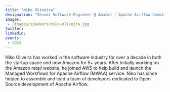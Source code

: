 ```yaml
---
title: "Niko Oliveira"
designation: "Senior Software Engineer @ Amazon | Apache Airflow Committer"
images:
 - /images/speakers/niko-oliveira.jpg
twitter: 
linkedin: 
events:
 - 2023
---
```


Niko Oliveira has worked in the software industry for over a decade in both the startup space and now Amazon for 5+ years. After initially working on the Amazon retail website, he joined AWS to help build and launch the Managed Workflows for Apache Airflow (MWAA) service. Niko has since helped to assemble and lead a team of developers dedicated to Open Source development of Apache Airflow.
